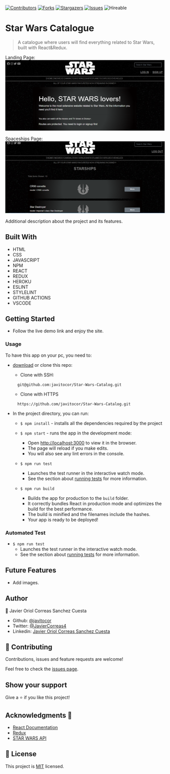 <!--
*** Thanks for checking out this README Template. If you have a suggestion that would
*** make this better, please fork the repo and create a pull request or simply open
*** an issue with the tag "enhancement".
*** Thanks again! Now go create something AMAZING! :D
-->

<!-- PROJECT SHIELDS -->
<!--
*** I'm using markdown "reference style" links for readability.
*** Reference links are enclosed in brackets [ ] instead of parentheses ( ).
*** See the bottom of this document for the declaration of the reference variables
*** for contributors-url, forks-url, etc. This is an optional, concise syntax you may use.
*** https://www.markdownguide.org/basic-syntax/#reference-style-links
-->
[![Contributors][contributors-shield]][contributors-url] 
[![Forks][forks-shield]][forks-url] 
[![Stargazers][stars-shield]][stars-url] 
[![Issues][issues-shield]][issues-url] 
![Hireable](https://cdn.rawgit.com/hiendv/hireable/master/styles/default/yes.svg) 

# Star Wars Catalogue

>  A catalogue where users will find everything related to Star Wars, built with React&Redux.


Landing Page:
![screenshot](./src/assets/screenshot.png)

Spaceships Page: 
![screenshot](./src/assets/screenshot1.png)

Additional description about the project and its features.

## Built With

- HTML 
- CSS
- JAVASCRIPT
- NPM
- REACT
- REDUX
- HEROKU
- ESLINT
- STYLELINT
- GITHUB ACTIONS
- VSCODE

## Getting Started
- Follow the live demo link and enjoy the site.

### Usage
To have this app on your pc, you need to:
* [download](https://github.com/javitocor/Star-Wars-Catalog/archive/development.zip) or clone this repo:
  - Clone with SSH:
  ```
    git@github.com:javitocor/Star-Wars-Catalog.git
  ```
  - Clone with HTTPS
  ```
    https://github.com/javitocor/Star-Wars-Catalog.git
  ```

* In the project directory, you can run:

  - `$ npm install` - installs all the dependencies required by the project

  - `$ npm start` - runs the app in the development mode:
    - Open [http://localhost:3000](http://localhost:3000) to view it in the browser.
    - The page will reload if you make edits.
    - You will also see any lint errors in the console.

  - `$ npm run test`
    - Launches the test runner in the interactive watch mode.
    - See the section about [running tests](https://facebook.github.io/create-react-app/docs/running-tests) for more information.

  - `$ npm run build`
    - Builds the app for production to the `build` folder.
    - It correctly bundles React in production mode and optimizes the build for the best performance.
    - The build is minified and the filenames include the hashes.
    - Your app is ready to be deployed!

### Automated Test
 - `$ npm run test`
    - Launches the test runner in the interactive watch mode.<br />
    - See the section about [running tests](https://facebook.github.io/create-react-app/docs/running-tests) for more information.

## Future Features
- Add images.

## Author

👤 Javier Oriol Correas Sanchez Cuesta 
- Github: [@javitocor](https://github.com/javitocor) 
- Twitter: [@JavierCorreas4](https://twitter.com/JavierCorreas4) 
- Linkedin: [Javier Oriol Correas Sanchez Cuesta](https://www.linkedin.com/in/javier-correas-sanchez-cuesta-15289482/) 

## 🤝 Contributing

Contributions, issues and feature requests are welcome!

Feel free to check the [issues page](https://github.com/javitocor/Star-Wars-Catalog/issues).

## Show your support

Give a ⭐️ if you like this project!

## Acknowledgments 🚀

- [React Documentation](https://reactjs.org/docs/getting-started.html)
- [Redux](https://redux.js.org/)
- [STAR WARS API](https://swapi.dev/documentation)

## 📝 License

This project is [MIT](lic.url) licensed.

<!-- MARKDOWN LINKS & IMAGES -->
<!-- https://www.markdownguide.org/basic-syntax/#reference-style-links -->
[contributors-shield]: https://img.shields.io/github/contributors/javitocor/Star-Wars-Catalog.svg?style=flat-square
[contributors-url]: https://github.com/javitocor/Star-Wars-Catalog/graphs/contributors
[forks-shield]: https://img.shields.io/github/forks/javitocor/Star-Wars-Catalog.svg?style=flat-square
[forks-url]: https://github.com/javitocor/Star-Wars-Catalog/network/members
[stars-shield]: https://img.shields.io/github/stars/javitocor/Star-Wars-Catalog.svg?style=flat-square
[stars-url]: https://github.com/javitocor/Star-Wars-Catalog/stargazers
[issues-shield]: https://img.shields.io/github/issues/javitocor/Star-Wars-Catalog.svg?style=flat-square
[issues-url]: https://github.com/javitocor/Star-Wars-Catalog/issues